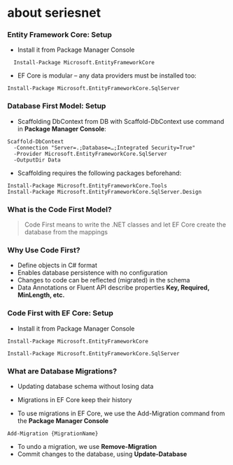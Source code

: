# about seriesnet

### Entity Framework Core: Setup
- Install it from Package Manager Console
```
  Install-Package Microsoft.EntityFrameworkCore

```
- EF Core is modular – any data providers must be installed too:
```
Install-Package Microsoft.EntityFrameworkCore.SqlServer

```
### Database First Model: Setup
- Scaffolding DbContext from DB with Scaffold-DbContext use command in **Package Manager Console**:

```
Scaffold-DbContext 
  -Connection "Server=.;Database=…;Integrated Security=True" 
  -Provider Microsoft.EntityFrameworkCore.SqlServer 
  -OutputDir Data

```
- Scaffolding requires the following packages beforehand:

```
Install-Package Microsoft.EntityFrameworkCore.Tools
Install-Package Microsoft.EntityFrameworkCore.SqlServer.Design

```
### What is the Code First Model?
> Code First means to write the .NET classes and let EF Core create the database from the mappings

### Why Use Code First?
- Define objects in C# format
- Enables database persistence with no configuration
- Changes to code can be reflected (migrated) in the schema
- Data Annotations or Fluent API describe properties **Key, Required, MinLength, etc.**

### Code First with EF Core: Setup
- Install it from Package Manager Console
```
Install-Package Microsoft.EntityFrameworkCore

```
```
Install-Package Microsoft.EntityFrameworkCore.SqlServer

```
### What are Database Migrations?

- Updating database schema without losing data

- Migrations in EF Core keep their history 

-  To use migrations in EF Core, we use the Add-Migration command from the **Package Manager Console**
```
Add-Migration {MigrationName}

```
- To undo a migration, we use **Remove-Migration**
- Commit changes to the database, using **Update-Database**






      




